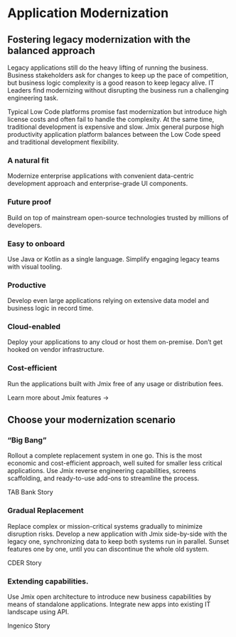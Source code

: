 # Application Modernization

## Fostering legacy modernization with the balanced approach

Legacy applications still do the heavy lifting of running the business. Business stakeholders ask for changes to keep up the pace of competition, but business logic complexity is a good reason to keep legacy alive. IT Leaders find modernizing without disrupting the business run a challenging engineering task.

Typical Low Code platforms promise fast modernization but introduce high license costs and often fail to handle the complexity. At the same time, traditional development is expensive and slow. Jmix general purpose high productivity application platform balances between the Low Code speed and traditional development flexibility.

### A natural fit

Modernize enterprise applications with convenient data-centric development approach and enterprise-grade UI components.

### Future proof

Build on top of mainstream open-source technologies trusted by millions of developers.

### Easy to onboard

Use Java or Kotlin as a single language. Simplify engaging legacy teams with visual tooling.

### Productive

Develop even large applications relying on extensive data model and business logic in record time.

### Cloud-enabled

Deploy your applications to any cloud or host them on-premise. Don’t get hooked on vendor infrastructure.

### Cost-efficient

Run the applications built with Jmix free of any usage or distribution fees.


Learn more about Jmix features ->

## Choose your modernization scenario

### “Big Bang”

Rollout a complete replacement system in one go. This is the most economic and cost-efficient approach, well suited for smaller less critical applications. Use Jmix reverse engineering capabilities, screens scaffolding, and ready-to-use add-ons to streamline the process.

TAB Bank Story


### Gradual Replacement

Replace complex or mission-critical systems gradually to minimize disruption risks. Develop a new application with Jmix side-by-side with the legacy one, synchronizing data to keep both systems run in parallel. Sunset features one by one, until you can discontinue the whole old system.

CDER Story


### Extending capabilities.

Use Jmix open architecture to introduce new business capabilities by means of standalone applications. Integrate new apps into existing IT landscape using API.

Ingenico Story

